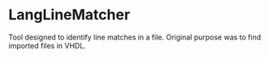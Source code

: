 # LangLineMatcher
Tool designed to identify line matches in a file. Original purpose was to find imported files in VHDL. 
